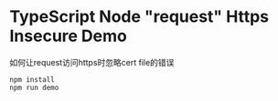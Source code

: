 TypeScript Node "request" Https Insecure Demo
===========================

如何让request访问https时忽略cert file的错误

```
npm install
npm run demo
```
